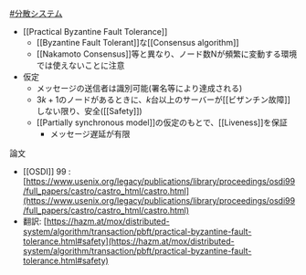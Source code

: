 [#分散システム](分散システム.md)
- [[Practical Byzantine Fault Tolerance]]
	- [[Byzantine Fault Tolerant]]な[[Consensus algorithm]]
	- [[Nakamoto Consensus]]等と異なり、ノード数Nが頻繁に変動する環境では使えないことに注意
- 仮定
	- メッセージの送信者は識別可能(署名等により達成される)
	- $3k+1$のノードがあるときに、$k$台以上のサーバーが[[ビザンチン故障]]しない限り、安全([[Safety]])
	- [[Partially synchronous model]]の仮定のもとで、[[Liveness]]を保証
		- メッセージ遅延が有限

論文
- [[OSDI]] 99 : [https://www.usenix.org/legacy/publications/library/proceedings/osdi99/full_papers/castro/castro_html/castro.html](https://www.usenix.org/legacy/publications/library/proceedings/osdi99/full_papers/castro/castro_html/castro.html)
- 翻訳: [https://hazm.at/mox/distributed-system/algorithm/transaction/pbft/practical-byzantine-fault-tolerance.html#safety](https://hazm.at/mox/distributed-system/algorithm/transaction/pbft/practical-byzantine-fault-tolerance.html#safety)
